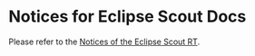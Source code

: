 # Notices for Eclipse Scout Docs

Please refer to the [Notices of the Eclipse Scout RT](https://github.com/eclipse-scout/scout.rt/blob/releases/23.1/NOTICE.md).

